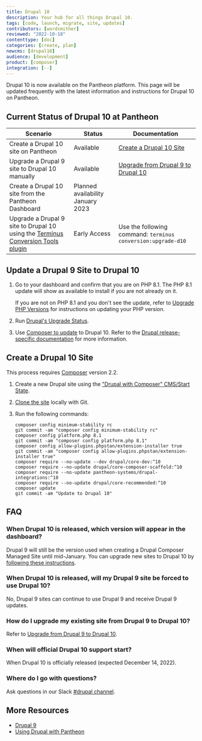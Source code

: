 ```yaml
---
title: Drupal 10
description: Your hub for all things Drupal 10.
tags: [code, launch, migrate, site, updates]
contributors: [wordsmither]
reviewed: "2022-10-18"
contenttype: [doc]
categories: [create, plan]
newcms: [drupal10]
audience: [development]
product: [composer]
integration: [--]
---
```


Drupal 10 is now available on the Pantheon platform. This page will be updated frequently with the latest information and instructions for Drupal 10 on Pantheon.

## Current Status of Drupal 10 at Pantheon

| Scenario | Status | Documentation |
|---|---|---|
| Create a Drupal 10 site on Pantheon | Available | [Create a Drupal 10 Site](/drupal-10#create-a-drupal-10-site)|
| Upgrade a Drupal 9 site to Drupal 10 manually | Available | [Upgrade from Drupal 9 to Drupal 10](/drupal-10#upgrade-a-drupal-9-site-to-drupal-10) |
| Create a Drupal 10 site from the Pantheon Dashboard | Planned availability January 2023 | |
| Upgrade a Drupal 9 site to Drupal 10 using the [Terminus Conversion Tools plugin](https://github.com/pantheon-systems/terminus-conversion-tools-plugin) | Early Access | Use the following command: `terminus conversion:upgrade-d10` |


## Update a Drupal 9 Site to Drupal 10

1. Go to your dashboard and confirm that you are on PHP 8.1. The PHP 8.1 update will show as available to install if you are not already on it.

   If you are not on PHP 8.1 and you don't see the update, refer to [Upgrade PHP Versions](https://pantheon.io/docs/guides/php/php-versions) for instructions on updating your PHP version.

1. Run [Drupal's Upgrade Status](https://www.drupal.org/project/upgrade_status).

1. Use [Composer to update](/guides/upgrade-drupal-8-ic-to-drupal-9#set-drupal-core-version) to Drupal 10. Refer to the [Drupal release-specific documentation](https://www.drupal.org/project/drupal/releases) for more information.

## Create a Drupal 10 Site

<Alert title="Note" type="info" >

This process requires [Composer](https://getcomposer.org/doc/01-basic-usage.md) version 2.2.

</Alert>

1. Create a new Drupal site using the ["Drupal with Composer" CMS/Start State](/guides/quickstart/create-new-site/).

1. [Clone the site](/guides/git/git-config#clone-your-site-codebase) locally with Git.

1. Run the following commands:

   ```bash{promptUser: user}
   composer config minimum-stability rc
   git commit -am "composer config minimum-stability rc"
   composer config platform.php 8.1
   git commit -am "composer config platform.php 8.1"
   composer config allow-plugins.phpstan/extension-installer true
   git commit -am "composer config allow-plugins.phpstan/extension-installer true"
   composer require --no-update --dev drupal/core-dev:^10
   composer require --no-update drupal/core-composer-scaffold:^10
   composer require --no-update pantheon-systems/drupal-integrations:^10
   composer require --no-update drupal/core-recommended:^10
   composer update
   git commit -am "Update to Drupal 10"
   ```

## FAQ

### When Drupal 10 is released, which version will appear in the dashboard?

Drupal 9 will still be the version used when creating a Drupal Composer Managed Site until mid-January. You can upgrade new sites to Drupal 10 by [following these instructions](/drupal-10#update-a-drupal-9-site-to-drupal-10).

### When Drupal 10 is released, will my Drupal 9 site be forced to use Drupal 10?

No, Drupal 9 sites can continue to use Drupal 9 and receive Drupal 9 updates.

### How do I upgrade my existing site from Drupal 9 to Drupal 10?

Refer to [Upgrade from Drupal 9 to Drupal 10](/drupal-10#update-a-drupal-9-site-to-drupal-10).

### When will official Drupal 10 support start?

When Drupal 10 is officially released (expected December 14, 2022).

### Where do I go with questions?

Ask questions in our Slack [#drupal channel](https://pantheon-community.slack.com/archives/CTA1621KK).

## More Resources

- [Drupal 9](/drupal-9)
- [Using Drupal with Pantheon](/develop-drupal)